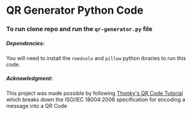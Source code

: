 # QR Generator Python Code

### To run clone repo and run the `qr-generator.py` file

##### Dependencies: 

You will need to install the `reedsolo` and `pillow` python ibraries to run this code.

##### Acknowledgment:

This project was made possible by following [Thonky&#39;s QR Code Tutorial](https://www.thonky.com/qr-code-tutorial/) which breaks down the ISO/IEC 18004:2006 specification for encoding a message into a QR Code
